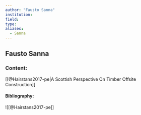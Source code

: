 ```yaml
---
author: "Fausto Sanna"
institution:
field:
type:
aliases:
  - Sanna
---
```


## Fausto Sanna

### Content:
[[@Hairstans2017-pe|A Scottish Perspective On Timber Offsite Construction]]

#### Bibliography:

![[@Hairstans2017-pe]]